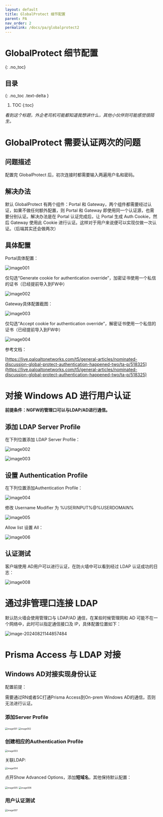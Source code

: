 ```yaml
---
layout: default
title: GlobalProtect 细节配置
parent: PA
nav_order: 2
permalink: /docs/pa/globalprotect2
---
```


# GlobalProtect 细节配置

{: .no_toc}

## 目录

{: .no_toc .text-delta }


1. TOC
{:toc}

 *看到这个标题，外企老司机可能都知道我想讲什么，其他小伙伴则可能感觉很陌生。*



# GlobalProtect 需要认证两次的问题  

## 问题描述

配置完 GlobalProtect 后，初次连接时都需要输入两遍用户名和密码。

## 解决办法

默认 GlobalProtect 有两个组件：Portal 和 Gateway，两个组件都需要经过认证，如果不做任何额外配置，则 Portal 和 Gateway 即使用同一个认证源，也需要分别认证。解决办法是在 Portal 认证完成后，让 Portal 生成 Auth Cookie，然后 Gateway 使用此 Cookie 进行认证。这样对于用户来说便可以实现仅做一次认证。（后端其实还会做两次）

## 具体配置

Portal具体配置：

![image001](../../pics/image001.png)

仅勾选“Generate cookie for authentication override”，加密证书使用一个私信的证书（已经提前导入到FW中）

![image002](../../pics/image002.png)

Gateway具体配置截图：

![image003](../../pics/image003.png)

仅勾选“Accept cookie for authentication override”，解密证书使用一个私信的证书（已经提前导入到FW中）

![image004](../../pics/image004-4222499.png)



参考文档：

[https://live.paloaltonetworks.com/t5/general-articles/nominated-discussion-global-protect-authentication-happened-two/ta-p/518325](https://live.paloaltonetworks.com/t5/general-articles/nominated-discussion-global-protect-authentication-happened-two/ta-p/518325)

# 对接 Windows AD 进行用户认证

**前提条件：NGFW的管理口可以与LDAP/AD进行通信。**

## 添加 LDAP Server Profile

在下列位置添加 LDAP Server Profile：

![image002](../../pics/image002-4223613.png)

![image003](../../pics/image003-4223613.png)

## 设置 Authentication Profile

在下列位置添加Authentication Profile：

![image004](../../pics/image004-4223620.png)

修改 Username Modifier 为 %USERINPUT%@%USERDOMAIN% 

![image005](../../pics/image005-4223626.png)

Allow list 设置 All：

![image006](../../pics/image006-4223626.png)

## 认证测试

客户端使用 AD用户可以进行认证，在防火墙中可以看到经过 LDAP 认证成功的日志：

![image008](../../pics/image008-4223665.png)

# 通过非管理口连接 LDAP

默认防火墙会使用管理口与 LDAP/AD 通信，在某些时候管理网和 AD 可能不在一个网络中，此时可以指定通信接口及 IP，具体配置位置如下：

![image-20240821144857484](../../pics/image-20240821144857484.png)

# Prisma Access 与 LDAP 对接

## Windows AD对接实现身份认证

配置前提：

需要通过RN或者SC打通Prisma Access到On-prem Windows AD的通信，否则无法进行认证。

### 添加Server Profile

<img src="../../pics/image001-4230498.png" alt="image001" style="zoom:50%;" />

<img src="../../pics/image002-4230506.png" alt="image002" style="zoom:50%;" />

### 创建相应的Authentication Profile

<img src="../../pics/image003-4230512.png" alt="image003" style="zoom:50%;" />

关联LDAP:

<img src="../../pics/image004-4230516.png" alt="image004" style="zoom:50%;" />

点开Show Advanced Options，添加**短域名**，其他保持默认配置：

<img src="../../pics/image005-4230521.png" alt="image005" style="zoom:50%;" />

<img src="../../pics/image006-4230525.png" alt="image006" style="zoom:50%;" /> 



### 用户认证测试

<img src="../../pics/image007-4230530.png" alt="image007" style="zoom:50%;" />
